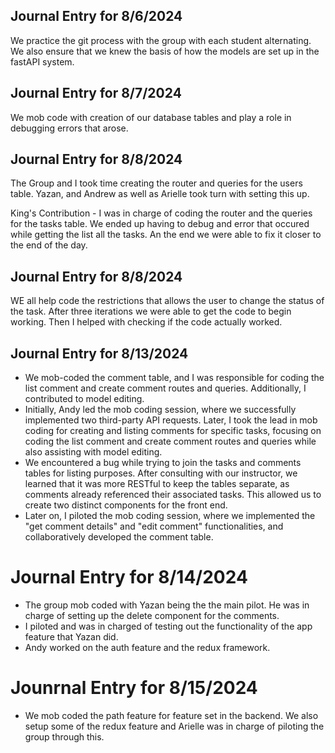 ## Journal Entry for 8/6/2024
We practice the git process with the group with each student alternating. We also ensure that we knew the basis of how the models are set
up in the fastAPI system.


## Journal Entry for 8/7/2024
We mob code with creation of our database tables and play a role in debugging errors that arose.

## Journal Entry for 8/8/2024
The Group and I took time creating the router and queries for the users table. Yazan, and Andrew as well as Arielle took turn with setting this up.

King's Contribution -
I was in charge of coding the router and the queries for the tasks table. We ended up having to debug and error that occured while getting the list all the tasks. An the end we were able to fix it closer to the end of the day.
## Journal Entry for 8/8/2024
WE all help code the restrictions that allows the user to change the status of the task. After three iterations we were able to get the code to begin working.  Then I helped with checking if the code actually worked.

## Journal Entry for 8/13/2024
- We mob-coded the comment table, and I was responsible for coding the list comment and create comment routes and queries. Additionally, I contributed to model editing.
- Initially, Andy led the mob coding session, where we successfully implemented two third-party API requests. Later, I took the lead in mob coding for creating and listing comments for specific tasks, focusing on coding the list comment and create comment routes and queries while also assisting with model editing.
- We encountered a bug while trying to join the tasks and comments tables for listing purposes. After consulting with our instructor, we learned that it was more RESTful to keep the tables separate, as comments already referenced their associated tasks. This allowed us to create two distinct components for the front end.
- Later on, I piloted the mob coding session, where we implemented the "get comment details" and "edit comment" functionalities, and collaboratively developed the comment table.

# Journal Entry for 8/14/2024
- The group mob coded with Yazan being the the main pilot. He was in charge of setting up the delete component for the comments.
- I piloted and was in charged of testing out the functionality of the app feature that Yazan did.
- Andy worked on the auth feature and the redux framework.

# Jounrnal Entry for 8/15/2024
- We mob coded the path feature for feature set in the backend. We also setup some of the redux feature and Arielle was in charge of piloting the group through this.

